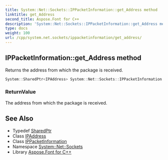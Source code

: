 ```yaml
---
title: System::Net::Sockets::IPPacketInformation::get_Address method
linktitle: get_Address
second_title: Aspose.Font for C++
description: 'System::Net::Sockets::IPPacketInformation::get_Address method. Returns the address from which the package is received in C++.'
type: docs
weight: 100
url: /cpp/system.net.sockets/ippacketinformation/get_address/
---
```

## IPPacketInformation::get_Address method


Returns the address from which the package is received.

```cpp
System::SharedPtr<IPAddress> System::Net::Sockets::IPPacketInformation::get_Address()
```


### ReturnValue

The address from which the package is received.

## See Also

* Typedef [SharedPtr](../../../system/sharedptr/)
* Class [IPAddress](../../../system.net/ipaddress/)
* Class [IPPacketInformation](../)
* Namespace [System::Net::Sockets](../../)
* Library [Aspose.Font for C++](../../../)
